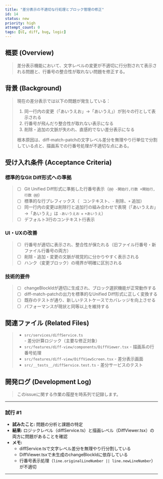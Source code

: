 ```yaml
---
title: "差分表示の不適切な行処理とブロック管理の修正"
id: 14
status: new
priority: high
attempt_count: 0
tags: [UI, diff, bug, logic]
---
```


## 概要 (Overview)

> 差分表示機能において、文字レベルの変更が不適切に行分割されて表示される問題と、行番号の整合性が取れない問題を修正する。

## 背景 (Background)

> 現在の差分表示では以下の問題が発生している：
> 1. 同一行内の変更（「あいうえお」→「あいうえ」）が別々の行として表示される
> 2. 行番号が飛んだり整合性が取れない表示になる
> 3. 削除・追加の文脈が失われ、直感的でない差分表示になる
>
> 根本原因は、diff-match-patchの文字レベル差分を無理やり行単位で分割している点と、描画系での行番号処理が不適切な点にある。

## 受け入れ条件 (Acceptance Criteria)

### 標準的なGit Diff形式への準拠
> - [ ] Git Unified Diff形式に準拠した行番号表示（`@@ -開始行,行数 +開始行,行数 @@`）
> - [ ] 標準的な行プレフィックス（` ` コンテキスト、`-` 削除、`+` 追加）
> - [ ] 同一行内の変更は削除行と追加行の組み合わせで表現（「あいうえお」→「あいうえ」は `-あいうえお` + `+あいうえ`）
> - [ ] デフォルト3行のコンテキスト行表示

### UI・UXの改善
> - [ ] 行番号が適切に表示され、整合性が保たれる（旧ファイル行番号・新ファイル行番号の両方）
> - [ ] 削除・追加・変更の文脈が視覚的に分かりやすく表示される
> - [ ] ハンク（変更ブロック）の境界が明確に区別される

### 技術的要件
> - [ ] changeBlockIdが適切に生成され、ブロック選択機能が正常動作する
> - [ ] diff-match-patchの出力を標準的なUnified Diff形式に正しく変換する
> - [ ] 既存のテストが通り、新しいテストケースでカバレッジを向上させる
> - [ ] パフォーマンスが現状と同等以上を維持する

## 関連ファイル (Related Files)

> - `src/services/diffService.ts` - 差分計算ロジック（主要な修正対象）
> - `src/features/diff-view/components/DiffViewer.tsx` - 描画系の行番号処理
> - `src/features/diff-view/DiffViewScreen.tsx` - 差分表示画面
> - `src/__tests__/diffService.test.ts` - 差分サービスのテスト

## 開発ログ (Development Log)

> このissueに関する作業の履歴を時系列で記録します。

---
### 試行 #1

- **試みたこと:** 問題の分析と課題の特定
- **結果:** ロジックレベル（diffService.ts）と描画レベル（DiffViewer.tsx）の両方に問題があることを確認
- **メモ:**
  - diffService.tsで文字レベル差分を無理やり行分割している
  - DiffViewer.tsxで未生成のchangeBlockIdに依存している
  - 行番号表示処理（`line.originalLineNumber || line.newLineNumber`）が不適切

---